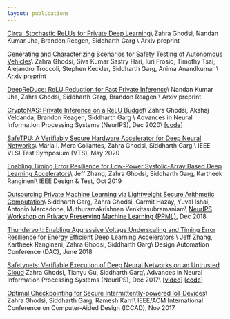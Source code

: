 ```yaml
---
layout: publications
---
```

[Circa: Stochastic ReLUs for Private Deep Learning](https://arxiv.org/pdf/2106.08475.pdf)\\
Zahra Ghodsi, Nandan Kumar Jha, Brandon Reagen, Siddharth Garg \\
Arxiv preprint

[Generating and Characterizing Scenarios for Safety Testing of Autonomous Vehicles](https://arxiv.org/pdf/2103.07403.pdf)\\
Zahra Ghodsi, Siva Kumar Sastry Hari, Iuri Frosio, Timothy Tsai, Alejandro Troccoli, Stephen Keckler, Siddharth Garg, Anima Anandkumar \\
Arxiv preprint

[DeepReDuce: ReLU Reduction for Fast Private Inference](https://arxiv.org/pdf/2103.01396.pdf)\\
Nandan Kumar Jha, Zahra Ghodsi, Siddharth Garg, Brandon Reagen  \\
Arxiv preprint

[CryptoNAS: Private Inference on a ReLU Budget](https://proceedings.neurips.cc/paper/2020/file/c519d47c329c79537fbb2b6f1c551ff0-Paper.pdf)\\
Zahra Ghodsi, Akshaj Veldanda, Brandon Reagen, Siddharth Garg \\
Advances in Neural Information Processing Systems (NeurIPS), Dec 2020\\
[<a style='color:#000' href='https://github.com/zghodsi/cryptonas'>code</a>]

[SafeTPU: A Verifiably Secure Hardware Accelerator for Deep Neural Networks](https://ieeexplore.ieee.org/abstract/document/9107564)\\
Maria I. Mera Collantes, Zahra Ghodsi, Siddharth Garg \\
IEEE VLSI Test Symposium (VTS), May 2020

[Enabling Timing Error Resilience for Low-Power Systolic-Array Based Deep Learning Accelerators](https://ieeexplore.ieee.org/abstract/document/8868188)\\
Jeff Zhang, Zahra Ghodsi, Siddharth Garg, Kartheek Rangineni\\
IEEE Design & Test, Oct 2019

[Outsourcing Private Machine Learning via Lightweight Secure Arithmetic Computation](https://arxiv.org/pdf/1812.01372.pdf)\\
Siddharth Garg, Zahra Ghodsi, Carmit Hazay, Yuval Ishai, Antonio Marcedone, Muthuramakrishnan Venkitasubramaniam\\
<a style='color:#000' href='https://ppml-workshop.github.io/ppml/ppml18/'>NeurIPS Workshop on Privacy Preserving Machine Learning (PPML)</a>, Dec 2018


[Thundervolt: Enabling Aggressive Voltage Underscaling and Timing Error Resilience for Energy Efficient Deep Learning Accelerators](https://dl.acm.org/doi/pdf/10.1145/3195970.3196129) \\
Jeff Zhang, Kartheek Rangineni, Zahra Ghodsi, Siddharth Garg\\
Design Automation Conference (DAC), June 2018

[Safetynets: Verifiable Execution of Deep Neural Networks on an Untrusted Cloud](http://papers.nips.cc/paper/7053-safetynets-verifiable-execution-of-deep-neural-networks-on-an-untrusted-cloud.pdf) 
Zahra Ghodsi, Tianyu Gu, Siddharth Garg\\
Advances in Neural Information Processing Systems (NeurIPS), Dec 2017\\
[<a style='color:#000' href='https://www.youtube.com/watch?v=n8y7SD_t9ms'>video</a>]
[<a style='color:#000' href='https://github.com/zghodsi/safetynets'>code</a>]

[Optimal Checkpointing for Secure Intermittently-powered IoT Devices](https://dl.acm.org/doi/pdf/10.5555/3199700.3199750)\\
Zahra Ghodsi, Siddharth Garg, Ramesh Karri\\
IEEE/ACM International Conference on Computer-Aided Design (ICCAD), Nov 2017 

